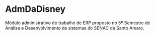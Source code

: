 # AdmDaDisney

Módulo administrativo do trabalho de ERP proposto no 5º Semestre de Análise e Desenvolvimento de sistemas do SENAC de Santo Amaro.
